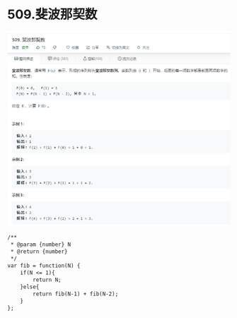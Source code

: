 # 509.斐波那契数
![](img/509.斐波那契数.png)  

```
/**
 * @param {number} N
 * @return {number}
 */
var fib = function(N) {
    if(N <= 1){
        return N;
    }else{
        return fib(N-1) + fib(N-2);
    }
};
```